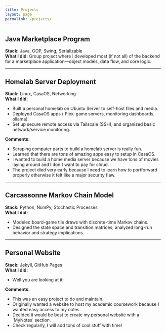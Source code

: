 ```yaml
---
title: Projects
layout: page
permalink: /projects/
---
```


## Java Marketplace Program
**Stack:** Java, OOP, Swing, Serializable  
**What I did:** Group project where I developed most (if not all) of the backend for a marketplace application—object models, data flow, and core logic.

---

## Homelab Server Deployment
**Stack:** Linux, CasaOS, Networking  
**What I did:**
- Built a personal homelab on Ubuntu Server to self-host files and media.
- Deployed CasaOS apps ( Plex, game servers, monitoring dashboards, ollama).
- Set up secure remote access via Tailscale (SSH), and organized basic network/service monitoring.

**Comments:**
- Scraping computer parts to build a homelab server is really fun.
- Learned that there are tons of amazing apps easy to setup in CasaOS.
- I wanted to build a home media server because we have tons of movies laying around and I don't want to pay for cloud.
- The project died very early because I need to learn how to portforward properly otherwise it felt like a major security flaw.

---

## Carcassonne Markov Chain Model
**Stack:** Python, NumPy, Stochastic Processes  
**What I did:**
- Modeled board-game tile draws with discrete-time Markov chains.
- Designed the state space and transition matrices; analyzed long-run behavior and strategy implications.

---

## Personal Website
**Stack:** Jekyll, GitHub Pages  
**What I did:**
- Well you are looking at it!

**Comments:**
- This was an easy project to do and maintain.
- Originally wanted a website to host my academic coursework because I wanted easy access to my notes.
- Decided it would be best to create my personal website with a 'MyNotes' section.
- Check regularly, I will add tons of cool stuff with time!
